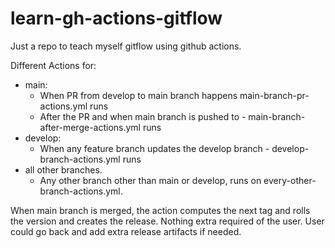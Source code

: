 # learn-gh-actions-gitflow

Just a repo to teach myself gitflow using github actions.

Different Actions for:
- main:
  - When PR from develop to main branch happens main-branch-pr-actions.yml runs
  - After the PR and when main branch is pushed to - main-branch-after-merge-actions.yml runs
- develop:
  - When any feature branch updates the develop branch - develop-branch-actions.yml runs
- all other branches.
  - Any other branch other than main or develop, runs on every-other-branch-actions.yml.

When main branch is merged, the action computes the next tag and rolls the version and creates the release. Nothing
extra required of the user.  User could go back and add extra release artifacts if needed.
